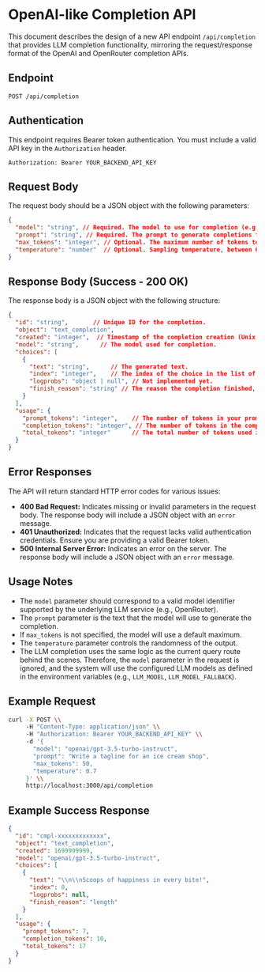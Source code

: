 # OpenAI-like Completion API

This document describes the design of a new API endpoint `/api/completion` that provides LLM completion functionality, mirroring the request/response format of the OpenAI and OpenRouter completion APIs.

## Endpoint

`POST /api/completion`

## Authentication

This endpoint requires Bearer token authentication. You must include a valid API key in the `Authorization` header.

```
Authorization: Bearer YOUR_BACKEND_API_KEY
```

## Request Body

The request body should be a JSON object with the following parameters:

```json
{
  "model": "string", // Required. The model to use for completion (e.g., "openai/gpt-3.5-turbo-instruct", "google/gemini-pro"). This parameter is currently ignored; the system uses the configured LLM models.
  "prompt": "string", // Required. The prompt to generate completions for.
  "max_tokens": "integer", // Optional. The maximum number of tokens to generate.
  "temperature": "number"  // Optional. Sampling temperature, between 0 and 2. Higher values like 0.8 will make the output more random, while lower values like 0.2 will make it more focused and deterministic.
}
```

## Response Body (Success - 200 OK)

The response body is a JSON object with the following structure:

```json
{
  "id": "string",       // Unique ID for the completion.
  "object": "text_completion",
  "created": "integer",  // Timestamp of the completion creation (Unix timestamp).
  "model": "string",      // The model used for completion.
  "choices": [
    {
      "text": "string",      // The generated text.
      "index": "integer",    // The index of the choice in the list of choices.
      "logprobs": "object | null", // Not implemented yet.
      "finish_reason": "string" // The reason the completion finished, e.g., "stop" if the API hit a stop sequence, "length" if `max_tokens` was reached.
    }
  ],
  "usage": {
    "prompt_tokens": "integer",    // The number of tokens in your prompt.
    "completion_tokens": "integer", // The number of tokens in the completion.
    "total_tokens": "integer"      // The total number of tokens used in the request (prompt + completion).
  }
}
```

## Error Responses

The API will return standard HTTP error codes for various issues:

*   **400 Bad Request:**  Indicates missing or invalid parameters in the request body. The response body will include a JSON object with an `error` message.
*   **401 Unauthorized:**  Indicates that the request lacks valid authentication credentials. Ensure you are providing a valid Bearer token.
*   **500 Internal Server Error:**  Indicates an error on the server. The response body will include a JSON object with an `error` message.

## Usage Notes

- The `model` parameter should correspond to a valid model identifier supported by the underlying LLM service (e.g., OpenRouter).
- The `prompt` parameter is the text that the model will use to generate the completion.
- If `max_tokens` is not specified, the model will use a default maximum.
- The `temperature` parameter controls the randomness of the output.
- The LLM completion uses the same logic as the current query route behind the scenes. Therefore, the `model` parameter in the request is ignored, and the system will use the configured LLM models as defined in the environment variables (e.g., `LLM_MODEL`, `LLM_MODEL_FALLBACK`).

## Example Request

```bash
curl -X POST \\
     -H "Content-Type: application/json" \\
     -H "Authorization: Bearer YOUR_BACKEND_API_KEY" \\
     -d '{
       "model": "openai/gpt-3.5-turbo-instruct",
       "prompt": "Write a tagline for an ice cream shop",
       "max_tokens": 50,
       "temperature": 0.7
     }' \\
     http://localhost:3000/api/completion
```

## Example Success Response

```json
{
  "id": "cmpl-xxxxxxxxxxxxx",
  "object": "text_completion",
  "created": 1699999999,
  "model": "openai/gpt-3.5-turbo-instruct",
  "choices": [
    {
      "text": "\\n\\nScoops of happiness in every bite!",
      "index": 0,
      "logprobs": null,
      "finish_reason": "length"
    }
  ],
  "usage": {
    "prompt_tokens": 7,
    "completion_tokens": 10,
    "total_tokens": 17
  }
}
